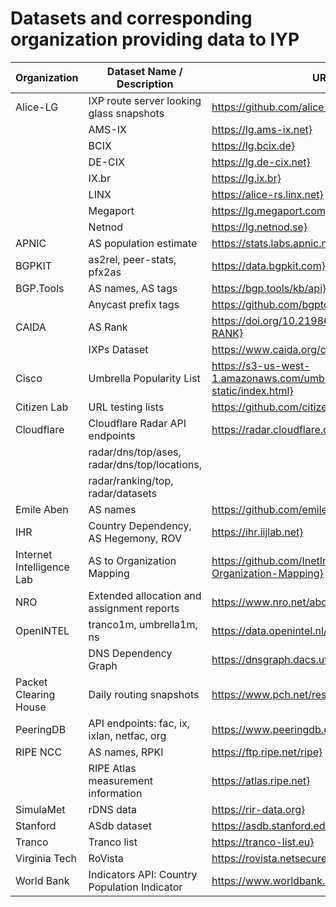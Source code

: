 
# Datasets and corresponding organization providing data to IYP


| Organization                | Dataset Name / Description                   | URL                                                                   |
|-----------------------------|----------------------------------------------|-----------------------------------------------------------------------|
| Alice-LG                    | IXP route server looking glass snapshots     | https://github.com/alice-lg/alice-lg}                            |
|                             | AMS-IX                                       | https://lg.ams-ix.net}                                           |
|                             | BCIX                                         | https://lg.bcix.de}                                              |
|                             | DE-CIX                                       | https://lg.de-cix.net}                                           |
|                             | IX.br                                        | https://lg.ix.br}                                                |
|                             | LINX                                         | https://alice-rs.linx.net}                                       |
|                             | Megaport                                     | https://lg.megaport.com}                                         |
|                             | Netnod                                       | https://lg.netnod.se}                                            |
| APNIC                       | AS population estimate                       | https://stats.labs.apnic.net/aspop}                              |
| BGPKIT                      | as2rel, peer-stats, pfx2as                   | https://data.bgpkit.com}                                         |
| BGP.Tools                   | AS names, AS tags                            | https://bgp.tools/kb/api}                                        |
|                             | Anycast prefix tags                          | https://github.com/bgptools/anycast-prefixes}                    |
| CAIDA                       | AS Rank                                      | https://doi.org/10.21986/CAIDA.DATA.AS-RANK}                     |
|                             | IXPs Dataset                                 | https://www.caida.org/catalog/datasets/ixps}                     |
| Cisco                       | Umbrella Popularity List                     | https://s3-us-west-1.amazonaws.com/umbrella-static/index.html}   |
| Citizen Lab                 | URL testing lists                            | https://github.com/citizenlab/test-lists}                        |
| Cloudflare                  | Cloudflare Radar API endpoints               | https://radar.cloudflare.com}}                                   |
|                             | radar/dns/top/ases, radar/dns/top/locations, |                                                                       |
|                             | radar/ranking/top, radar/datasets            |                                                                       |
| Emile Aben                  | AS names                                     | https://github.com/emileaben/asnames}                                 |
| IHR                         | Country Dependency, AS Hegemony, ROV         | https://ihr.iijlab.net}                                               |
| Internet Intelligence Lab   | AS to Organization Mapping                   | https://github.com/InetIntel/Dataset-AS-to-Organization-Mapping}      |
| NRO                         | Extended allocation and assignment reports   | https://www.nro.net/about/rirs/statistics}                            |
| OpenINTEL                   | tranco1m, umbrella1m, ns                     | https://data.openintel.nl/data}                                       |
|                             | DNS Dependency Graph                         | https://dnsgraph.dacs.utwente.nl}                                     |
| Packet Clearing House       | Daily routing snapshots                      | https://www.pch.net/resources/Routing\_Data}                          |
| PeeringDB                   | API endpoints: fac, ix, ixlan, netfac, org   | https://www.peeringdb.com}                                            |
| RIPE NCC                    | AS names, RPKI                               | https://ftp.ripe.net/ripe}                                            |
|                             | RIPE Atlas measurement information           | https://atlas.ripe.net}                                               |
| SimulaMet                   | rDNS data                                    | https://rir-data.org}                                                 |
| Stanford                    | ASdb dataset                                 | https://asdb.stanford.edu}                                       |
| Tranco                      | Tranco list                                  | https://tranco-list.eu}                                          |
| Virginia Tech               | RoVista                                      | https://rovista.netsecurelab.org}                                |
| World Bank                  | Indicators API: Country Population Indicator | https://www.worldbank.org}                                       |

